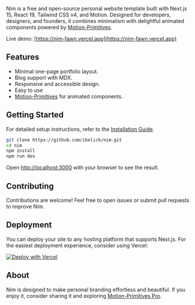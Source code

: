 Nim is a free and open-source personal website template built with Next.js 15, React 19, Tailwind CSS v4, and Motion. Designed for developers, designers, and founders, it combines minimalism with delightful animated components powered by [Motion-Primitives](https://motion-primitives.com).

Live demo: [https://nim-fawn.vercel.app](https://nim-fawn.vercel.app)

## Features

- Minimal one-page portfolio layout.
- Blog support with MDX.
- Responsive and accessible design.
- Easy to use
- [Motion-Primitives](https://motion-primitives.com) for animated components.

## Getting Started

For detailed setup instructions, refer to the [Installation Guide](./INSTALLATION.md).

```bash
git clone https://github.com/ibelick/nim.git
cd nim
npm install
npm run dev
```

Open [http://localhost:3000](http://localhost:3000) with your browser to see the result.

## Contributing

Contributions are welcome! Feel free to open issues or submit pull requests to improve Nim.

## Deployment

You can deploy your site to any hosting platform that supports Next.js. For the easiest deployment experience, consider using Vercel:

[![Deploy with Vercel](https://vercel.com/button)](https://vercel.com/new/clone?repository-url=https%3A%2F%2Fgithub.com%2Fibelick%2Fnim&env=NEXT_PUBLIC_SITE_URL&project-name=nim&repository-name=nim&redirect-url=https%3A%2F%2Ftwitter.com%2Fibelick&demo-title=Nim&demo-description=Nim%20is%20a%20free%20and%20open-source%20minimal%20personal%20website%20template%20built%20with%20Next.js%2015%2C%20React%2019%2C%20and%20Motion-Primitives.&demo-url=https%3A%2F%2Fnim.vercel.app&demo-image=https%3A%2F%2Fraw.githubusercontent.com%2Fibelick%2Fnim%2Frefs%2Fheads%2Fmain%2F.github%2Fassets%2Freadme.png&teamSlug=ibelick)

## About

Nim is designed to make personal branding effortless and beautiful. If you enjoy it, consider sharing it and exploring [Motion-Primitives Pro](https://pro.motion-primitives.com/).
